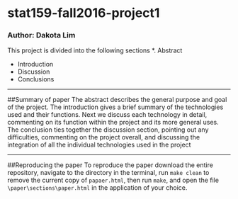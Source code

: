 # stat159-fall2016-project1
### Author: Dakota Lim
This project is divided into the following sections
*. Abstract
* Introduction
* Discussion
* Conclusions

___

##Summary of paper
The abstract describes the general purpose and goal of the project. The introduction gives a brief summary of the technologies used and their functions. Next we discuss each technology in detail, commenting on its function within the project and its more general uses. The conclusion ties together the discussion section, pointing out any difficulties, commenting on the project overall, and discussing the integration of all the individual technologies used in the project
___

##Reproducing the paper
To reproduce the paper download the entire repository, navigate to the directory in the terminal, run `make clean` to remove the current copy of `papaer.html`, then run `make`, and open the file `\paper\sections\paper.html` in the application of your choice.

